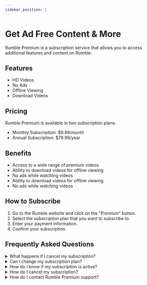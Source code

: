 ```yaml
---
sidebar_position: 1
---
```


# Get Ad Free Content & More

Rumble Premium is a subscription service that allows you to access additional features and content on Rumble.

## Features

- HD Videos
- No Ads
- Offline Viewing
- Download Videos

## Pricing

Rumble Premium is available in two subscription plans:

- Monthly Subscription: $9.99/month
- Annual Subscription: $79.99/year

## Benefits

- Access to a wide range of premium videos
- Ability to download videos for offline viewing
- No ads while watching videos
- Ability to download videos for offline viewing
- No ads while watching videos

## How to Subscribe

1. Go to the Rumble website and click on the "Premium" button.
2. Select the subscription plan that you want to subscribe to.
3. Enter your payment information.
4. Confirm your subscription.

## Frequently Asked Questions

<details>
<summary>What happens if I cancel my subscription?</summary>

If you cancel your subscription, you will lose access to all of the premium features and content.
</details>

<details>
<summary>Can I change my subscription plan?</summary>

Yes, you can change your subscription plan at any time.
</details>

<details>
<summary>How do I know if my subscription is active?</summary>

You can check the status of your subscription by logging into your Rumble account and clicking on the "Premium" button.
</details>

<details>
<summary>How do I cancel my subscription?</summary>

You can cancel your subscription by logging into your Rumble account and clicking on the "Cancel Subscription" button.
</details>

<details>
<summary>How do I contact Rumble Premium support?</summary>

You can contact Rumble Premium support by clicking on the "Contact Us" button on the Rumble website.
</details>









